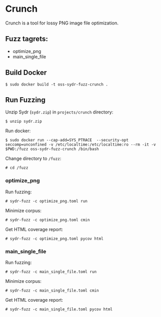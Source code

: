 # Crunch

Crunch is a tool for lossy PNG image file optimization.

## Fuzz tagrets:

  * optimize_png
  * main_single_file 

## Build Docker

    $ sudo docker build -t oss-sydr-fuzz-crunch .

## Run Fuzzing

Unzip Sydr (`sydr.zip`) in `projects/crunch` directory:

    $ unzip sydr.zip

Run docker:

    $ sudo docker run --cap-add=SYS_PTRACE  --security-opt seccomp=unconfined -v /etc/localtime:/etc/localtime:ro --rm -it -v $PWD:/fuzz oss-sydr-fuzz-crunch /bin/bash

Change directory to `/fuzz`:

    # cd /fuzz

### optimize_png

Run fuzzing:

    # sydr-fuzz -c optimize_png.toml run

Minimize corpus:

    # sydr-fuzz -c optimize_png.toml cmin

Get HTML coverage report:

    # sydr-fuzz -c optimize_png.toml pycov html

### main_single_file

Run fuzzing:

    # sydr-fuzz -c main_single_file.toml run

Minimize corpus:

    # sydr-fuzz -c main_single_file.toml cmin

Get HTML coverage report:

    # sydr-fuzz -c main_single_file.toml pycov html
